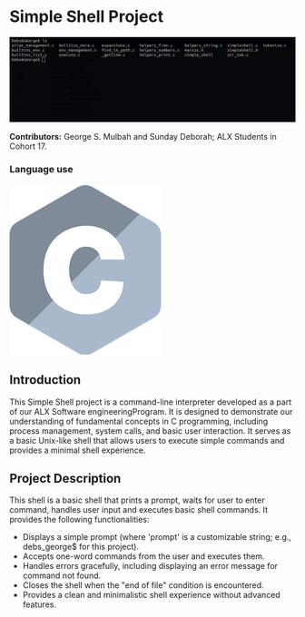 # Simple Shell Project

![Image of the shell we Created](https://github.com/sir-george2500/custome_images/blob/main/images/picture_of_the_shell.png?raw=true)

**Contributors:** George S. Mulbah and  Sunday Deborah; ALX Students in Cohort 17.

### Language use 

![Image of the C language](https://github.com/sir-george2500/custome_images/blob/main/images/68747470733a2f2f7365656b6c6f676f2e636f6d2f696d616765732f432f632d70726f6772616d6d696e672d6c616e67756167652d6c6f676f2d394233324430313742312d7365656b6c6f676f2e636f6d2e706e67.png?raw=true)

## Introduction

This Simple Shell project is a command-line interpreter developed as a part of our ALX Software engineeringProgram. It is designed to demonstrate our understanding of fundamental concepts in C programming, including process management, system calls, and basic user interaction. It serves as a basic Unix-like shell that allows users to execute simple commands and provides a minimal shell experience.

## Project Description


This shell is a basic shell that prints a prompt, waits for user to enter command, handles user input and executes basic shell commands. It provides the following functionalities:
- Displays a simple prompt (where 'prompt' is a customizable string; e.g., debs_george$ for this project).
- Accepts one-word commands from the user and executes them.
- Handles errors gracefully, including displaying an error message for command not found.
- Closes the shell when the "end of file" condition is encountered.
- Provides a clean and minimalistic shell experience without advanced features.

